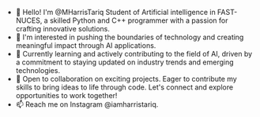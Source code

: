 - 👋 Hello! I'm @MHarrisTariq Student of Artificial intelligence in FAST-NUCES, a skilled Python and C++ programmer with a passion for crafting innovative solutions.
- 👀 I'm interested in pushing the boundaries of technology and creating meaningful impact through AI applications.
- 🌱 Currently learning and actively contributing to the field of AI, driven by a commitment to staying updated on industry trends and emerging technologies.
- 💞️ Open to collaboration on exciting projects. Eager to contribute my skills to bring ideas to life through code. Let's connect and explore opportunities to work together!
- 📫 Reach me on Instagram @iamharristariq.
<!---
MHarrisTariq/MHarrisTariq is a ✨ special ✨ repository because its `README.md` (this file) appears on your GitHub profile.
You can click the Preview link to take a look at your changes.
--->
